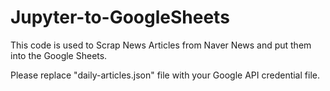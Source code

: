 # Jupyter-to-GoogleSheets
This code is used to Scrap News Articles from Naver News and put them into the Google Sheets.

Please replace "daily-articles.json" file with your Google API credential file.
